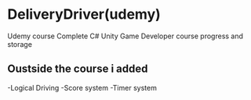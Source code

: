 # DeliveryDriver(udemy)
 Udemy course Complete C# Unity Game Developer course progress and storage 
## Oustside the course i added
 -Logical Driving
 -Score system
 -Timer system
